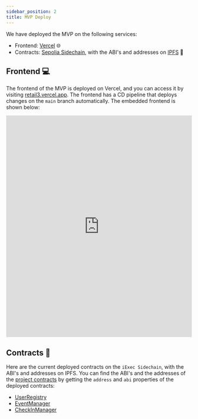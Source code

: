 ```yaml
---
sidebar_position: 2
title: MVP Deploy
---
```


We have deployed the MVP on the following services:

-   Frontend: [Vercel](https://vercel.com/) 🌐
-   Contracts: [Sepolia Sidechain](https://chainlist.org/chain/11155111), with the ABI's and addresses on [IPFS](https://ipfs.tech/) 🔗

## Frontend 💻

The frontend of the MVP is deployed on Vercel, and you can access it by visiting [retail3.vercel.app](https://retail3.vercel.app/). The frontend has a CD pipeline that deploys changes on the `main` branch automatically. The embedded frontend is shown below:

<iframe src="https://retail3.vercel.app/" width="100%" height="600" frameborder="0" allowfullscreen></iframe>


## Contracts 📄

Here are the current deployed contracts on the `iExec Sidechain`, with the ABI's and addresses on IPFS. You can find the ABI's and the addresses of the [project contracts](https://github.com/Luminate-Lumx/Retail3/tree/main/smartcontracts/packages/hardhat/contracts) by getting the `address` and `abi` properties of the deployed contracts:

-   [UserRegistry](https://gateway.pinata.cloud/ipfs/QmTfK9PZXJkDXqCmT6rwT7o268jjpwtUkJr7aCFuuCQkgk)
-   [EventManager](https://gateway.pinata.cloud/ipfs/QmP5GCxh9vJHQtQ6gt1nDziXJNtRSgmfjsYZyDtPmacVqo)
-   [CheckInManager](https://gateway.pinata.cloud/ipfs/QmSJKQ1K1Rikxe3m18cC2dWed1sBaxwnwuKbGZptxcQnbB)
